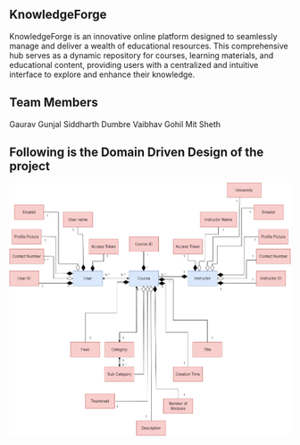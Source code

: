 ## KnowledgeForge

KnowledgeForge is an innovative online platform designed to seamlessly manage and deliver a wealth of educational resources. This comprehensive hub serves as a dynamic repository for courses, learning materials, and educational content, providing users with a centralized and intuitive interface to explore and enhance their knowledge.

## Team Members

Gaurav Gunjal
Siddharth Dumbre
Vaibhav Gohil
Mit Sheth


## Following is the Domain Driven Design of the project

![Alt DDD](DDD/KnowledgeForge.png)